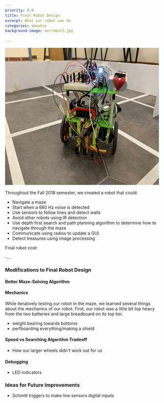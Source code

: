 ```yaml
---
priority: 0.9
title: Final Robot Design
excerpt: What our robot can do
categories: aboutus
background-image: ourrobot2.jpg

---
```


<p align="center">
  <img src="/images/finalrobot.jpg" width="600px" height="450px"/><br/>
</p>

Throughout the Fall 2018 semester, we created a robot that could:

* Navigate a maze
* Start when a 660 Hz noise is detected
* Use sensors to follow lines and detect walls
* Avoid other robots using IR detection
* Use depth first search and path planning algorithm to determine how to navigate through the maze
* Communicate using radios to update a GUI 
* Detect treasures using image processing

Final robot cost:

-...

### Modifications to Final Robot Design

#### Better Maze-Solving Algorithm

#### Mechanics
While iteratively testing our robot in the maze, we learned several things about the mechanics of our robot. First, our robot was a little bit top heavy from the two batteries and large breadboard on its top tier. 
- weight bearing towards bottoms
- perfboarding everything/making a shield

#### Speed vs Searching Algorithm Tradeoff
- How our larger wheels didn't work out for us

#### Debugging
- LED indicators

### Ideas for Future Improvements
- Schmitt triggers to make line sensors digital inputs
